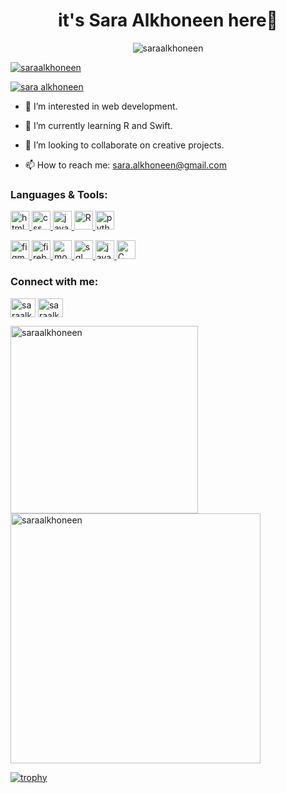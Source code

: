 
<h1 align="center">it's Sara Alkhoneen here🌙</h1>

<p align="center"> <img src="https://komarev.com/ghpvc/?username=saraalkhoneen&label=Profile%20views&color=0e75b6&style=flat" alt="saraalkhoneen" /> </p>

<p align="left"> <a href="https://twitter.com/saraalkhoneen" target="blank"><img src="https://img.shields.io/twitter/follow/saraalkhoneen?logo=twitter&style=for-the-badge" alt="saraalkhoneen" /></a> </p>
<p align="left">
  <a href="https://www.linkedin.com/in/sara-alkhoneen-%D8%B3%D8%A7%D8%B1%D8%A7-%D8%A7%D9%84%D8%AE%D9%86%D9%8A%D9%86-5a14a514a/" target="_blank">
    <img src="https://img.shields.io/badge/Connect-LinkedIn-blue?style=for-the-badge&logo=linkedin" alt="sara alkhoneen" />
  </a>
</p>

- 👀 I’m interested in web development.
  
- 🌱 I’m currently learning R and Swift.
  
- 💞️ I’m looking to collaborate on creative projects.
  
- 📫 How to reach me: sara.alkhoneen@gmail.com


<h3 align="left">Languages & Tools:</h3>
<p align="left"> 
  <a href="https://www.w3.org/html/" target="_blank" rel="noreferrer"> <img src="https://www.vectorlogo.zone/logos/w3_html5/w3_html5-icon.svg" alt="html" width="30" height="30"/> </a>
  <a href="https://www.w3.org/Style/CSS/" target="_blank" rel="noreferrer"> <img src="https://www.vectorlogo.zone/logos/netlify/netlify-icon.svg" alt="css" width="30" height="30"/> </a>
  <a href="https://www.javascript.com/" target="_blank" rel="noreferrer"> <img src="https://www.vectorlogo.zone/logos/javascript/javascript-icon.svg" alt="javascript" width="30" height="30"/> </a>
  <a href="https://www.r-project.org/" target="_blank" rel="noreferrer"> <img src="https://www.vectorlogo.zone/logos/r-project/r-project-icon.svg" alt="R" width="30" height="30"/> </a>
  <a href="https://www.python.org/" target="_blank" rel="noreferrer"> <img src="https://www.vectorlogo.zone/logos/python/python-icon.svg" alt="python" width="30" height="30"/> </a>
</p>
<p align="left">
  <a href="https://www.figma.com/" target="_blank" rel="noreferrer"> <img src="https://www.vectorlogo.zone/logos/figma/figma-icon.svg" alt="figma" width="30" height="30"/> </a>
  <a href="https://firebase.google.com/" target="_blank" rel="noreferrer"> <img src="https://www.vectorlogo.zone/logos/firebase/firebase-icon.svg" alt="firebase" width="30" height="30"/> </a>
  <a href="https://www.mongodb.com/" target="_blank" rel="noreferrer"> <img src="https://www.vectorlogo.zone/logos/mongodb/mongodb-icon.svg" alt="mongodb" width="30" height="30"/> </a>
  <a href="https://www.w3schools.com/sql/" target="_blank" rel="noreferrer"> <img src="https://www.vectorlogo.zone/logos/mysql/mysql-icon.svg" alt="sql" width="30" height="30"/> </a>
 <a href="https://www.java.com/" target="_blank" rel="noreferrer">
  <img src="https://www.vectorlogo.zone/logos/java/java-icon.svg" alt="java" width="30" height="30"/>
</a>
<a href="https://en.wikipedia.org/wiki/C_(programming_language)" target="_blank" rel="noreferrer">
  <img src="https://img.icons8.com/color/48/000000/c-programming.png" alt="C" width="30" height="30"/>
</a>


</p>



<h3 align="left">Connect with me:</h3>
<p align="left">
  <a href="https://twitter.com/saraalkhoneen" target="_blank"><img align="center" src="https://raw.githubusercontent.com/rahuldkjain/github-profile-readme-generator/master/src/images/icons/Social/twitter.svg" alt="saraalkhoneen" height="30" width="40" /></a>
  <a href="https://www.linkedin.com/in/sara-alkhoneen-%D8%B3%D8%A7%D8%B1%D8%A7-%D8%A7%D9%84%D8%AE%D9%86%D9%8A%D9%86-5a14a514a/" target="_blank"><img align="center" src="https://raw.githubusercontent.com/rahuldkjain/github-profile-readme-generator/master/src/images/icons/Social/linked-in-alt.svg" alt="saraalkhoneen" height="30" width="40" /></a>
 
</p>

<p><img align="left" src="https://github-readme-stats.vercel.app/api/top-langs?username=saraalkhoneen&show_icons=true&locale=en&layout=compact" alt="saraalkhoneen" width="300" /></p>

<p>&nbsp;<img align="center" src="https://github-readme-stats.vercel.app/api?username=saraalkhoneen&show_icons=true&locale=en" alt="saraalkhoneen" width="400" /></p>




[![trophy](https://github-profile-trophy.vercel.app/?username=saraalkhoneen&theme=onedark)](https://github.com/saraalkhoneen/github-profile-trophy)


<!--
**saraalkhoneen/saraalkhoneen** is a ✨ _special_ ✨ repository because its `README.md` (this file) appears on your GitHub profile.

Here are some ideas to get you started:

- 🔭 I’m currently working on ...
- 🌱 I’m currently learning ...
- 👯 I’m looking to collaborate on ...
- 🤔 I’m looking for help with ...
- 💬 Ask me about ...
- 📫 How to reach me: ...
- 😄 Pronouns: ...
- ⚡ Fun fact: ...
-->
